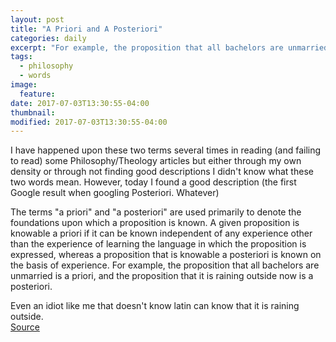 ```yaml
---
layout: post
title: "A Priori and A Posteriori"
categories: daily
excerpt: "For example, the proposition that all bachelors are unmarried is a priori, and the proposition that it is raining outside now is a posteriori."
tags:
  - philosophy
  - words
image:
  feature:
date: 2017-07-03T13:30:55-04:00
thumbnail:
modified: 2017-07-03T13:30:55-04:00
---
```


I have happened upon these two terms several times in reading (and failing to read) some Philosophy/Theology articles but either through my own density or through not finding good descriptions I didn't know what these two words mean. However, today I found a good description (the first Google result when googling Posteriori. Whatever)

The terms "a priori" and "a posteriori" are used primarily to denote the foundations upon which a proposition is known. A given proposition is knowable a priori if it can be known independent of any experience other than the experience of learning the language in which the proposition is expressed, whereas a proposition that is knowable a posteriori is known on the basis of experience. For example, the proposition that all bachelors are unmarried is a priori, and the proposition that it is raining outside now is a posteriori.

Even an idiot like me that doesn't know latin can know that it is raining outside.  
[Source](http://www.iep.utm.edu/apriori/)
